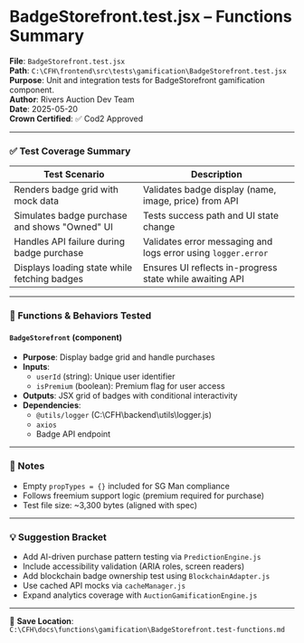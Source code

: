 # BadgeStorefront.test.jsx – Functions Summary

**File**: `BadgeStorefront.test.jsx`  
**Path**: `C:\CFH\frontend\src\tests\gamification\BadgeStorefront.test.jsx`  
**Purpose**: Unit and integration tests for BadgeStorefront gamification component.  
**Author**: Rivers Auction Dev Team  
**Date**: 2025-05-20  
**Crown Certified**: ✅ Cod2 Approved

---

### ✅ Test Coverage Summary

| Test Scenario                                         | Description                                                                 |
|------------------------------------------------------|-----------------------------------------------------------------------------|
| Renders badge grid with mock data                    | Validates badge display (name, image, price) from API                      |
| Simulates badge purchase and shows "Owned" UI        | Tests success path and UI state change                                     |
| Handles API failure during badge purchase            | Validates error messaging and logs error using `logger.error`              |
| Displays loading state while fetching badges         | Ensures UI reflects in-progress state while awaiting API                   |

---

### 🔁 Functions & Behaviors Tested

#### `BadgeStorefront` (component)
- **Purpose**: Display badge grid and handle purchases
- **Inputs**:
  - `userId` (string): Unique user identifier
  - `isPremium` (boolean): Premium flag for user access
- **Outputs**: JSX grid of badges with conditional interactivity
- **Dependencies**:
  - `@utils/logger` (C:\CFH\backend\utils\logger.js)
  - `axios`
  - Badge API endpoint

---

### 📘 Notes
- Empty `propTypes = {}` included for SG Man compliance
- Follows freemium support logic (premium required for purchase)
- Test file size: ~3,300 bytes (aligned with spec)

---

### 💡 Suggestion Bracket
- Add AI-driven purchase pattern testing via `PredictionEngine.js`
- Include accessibility validation (ARIA roles, screen readers)
- Add blockchain badge ownership test using `BlockchainAdapter.js`
- Use cached API mocks via `cacheManager.js`
- Expand analytics coverage with `AuctionGamificationEngine.js`

---

📁 **Save Location**: `C:\CFH\docs\functions\gamification\BadgeStorefront.test-functions.md`
